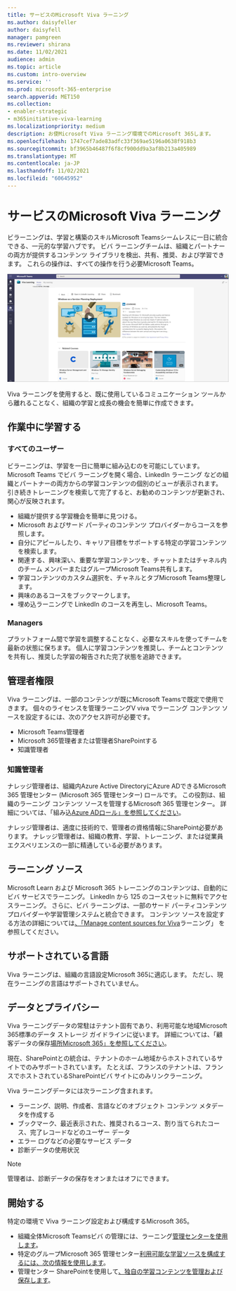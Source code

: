 ```yaml
---
title: サービスのMicrosoft Viva ラーニング
ms.author: daisyfeller
author: daisyfell
manager: pamgreen
ms.reviewer: shirana
ms.date: 11/02/2021
audience: admin
ms.topic: article
ms.custom: intro-overview
ms.service: ''
ms.prod: microsoft-365-enterprise
search.appverid: MET150
ms.collection:
- enabler-strategic
- m365initiative-viva-learning
ms.localizationpriority: medium
description: お使Microsoft Viva ラーニング環境でのMicrosoft 365します。
ms.openlocfilehash: 1747cef7ade83adfc33f369ae5196a0638f918b3
ms.sourcegitcommit: bf3965b46487f6f8cf900dd9a3af8b213a405989
ms.translationtype: MT
ms.contentlocale: ja-JP
ms.lasthandoff: 11/02/2021
ms.locfileid: "60645952"
---
```

# <a name="overview-of-microsoft-viva-learning"></a>サービスのMicrosoft Viva ラーニング

ビラーニングは、学習と構築のスキルMicrosoft Teamsシームレスに一日に統合できる、一元的な学習ハブです。 ビバ ラーニングチームは、組織とパートナーの両方が提供するコンテンツ ライブラリを検出、共有、推奨、および学習できます。 これらの操作は、すべての操作を行う必要Microsoft Teams。

   ![[ビバ] ページラーニングのスクリーンショットTeams。](../media/learning/overview-1.png)

Viva ラーニングを使用すると、既に使用しているコミュニケーション ツールから離れることなく、組織の学習と成長の機会を簡単に作成できます。

## <a name="learn-while-working"></a>作業中に学習する

### <a name="everyone"></a>すべてのユーザー

ビラーニングは、学習を一日に簡単に組み込むのを可能にしています。 Microsoft Teams でビバ ラーニングを開く場合、LinkedIn ラーニング などの組織とパートナーの両方からの学習コンテンツの個別のビューが表示されます。 引き続きトレーニングを検索して完了すると、お勧めのコンテンツが更新され、関心が反映されます。

- 組織が提供する学習機会を簡単に見つける。
- Microsoft およびサード パーティのコンテンツ プロバイダーからコースを参照します。
- 自分にアピールしたり、キャリア目標をサポートする特定の学習コンテンツを検索します。
- 関連する、興味深い、重要な学習コンテンツを、チャットまたはチャネル内のチーム メンバーまたはグループMicrosoft Teams共有します。
- 学習コンテンツのカスタム選択を、チャネルとタブMicrosoft Teams整理します。
- 興味のあるコースをブックマークします。
- 埋め込ラーニングで LinkedIn のコースを再生し、Microsoft Teams。

### <a name="managers"></a>Managers

プラットフォーム間で学習を調整することなく、必要なスキルを使ってチームを最新の状態に保ちます。 個人に学習コンテンツを推奨し、チームとコンテンツを共有し、推奨した学習の報告された完了状態を追跡できます。

## <a name="admin-roles"></a>管理者権限

Viva ラーニングは、一部のコンテンツが既にMicrosoft Teamsで既定で使用できます。 個々のライセンスを管理ラーニングV viva でラーニング コンテンツ ソースを設定するには、次のアクセス許可が必要です。

- Microsoft Teams管理者
- Microsoft 365管理者または管理者SharePointする
- 知識管理者

### <a name="knowledge-admin"></a>知識管理者

ナレッジ管理者は、組織内Azure Active DirectoryにAzure ADできるMicrosoft 365 管理センター (Microsoft 365 管理センター) ロールです。 この役割は、組織のラーニング コンテンツ ソースを管理するMicrosoft 365 管理センター。 詳細については、「組み込[Azure ADロール」を参照してください](/azure/active-directory/roles/permissions-reference#knowledge-administrator)。

ナレッジ管理者は、適度に技術的で、管理者の資格情報にSharePoint必要があります。 ナレッジ管理者は、組織の教育、学習、トレーニング、または従業員エクスペリエンスの一部に精通している必要があります。

## <a name="learning-content-sources"></a>ラーニング ソース

Microsoft Learn および Microsoft 365 トレーニングのコンテンツは、自動的にビバ サービスでラーニング。 LinkedIn から 125 のコースセットに無料でアクセスラーニング。 さらに、ビバ ラーニングは、一部のサード パーティコンテンツ プロバイダーや学習管理システムと統合できます。 コンテンツ ソースを設定する方法の詳細については[、「Manage content sources for Viva](content-sources-365-admin-center.md)ラーニング」 を参照してください。

## <a name="supported-languages"></a>サポートされている言語

Viva ラーニングは、組織の言語設定Microsoft 365に適応します。 ただし、現在ラーニングの言語はサポートされていません。

## <a name="data-and-privacy"></a>データとプライバシー

Viva ラーニングデータの常駐はテナント固有であり、利用可能な地域Microsoft 365標準のデータ ストレージ ガイドラインに従います。 詳細については、「顧客データの保存[場所Microsoft 365」を参照してください](/microsoft-365/enterprise/o365-data-locations)。

現在、SharePointとの統合は、テナントのホーム地域からホストされているサイトでのみサポートされています。 たとえば、フランスのテナントは、フランスでホストされているSharePointビバ サイトにのみリンクラーニング。

Viva ラーニングデータには次ラーニング含まれます。

- ラーニング、説明、作成者、言語などのオブジェクト コンテンツ メタデータを作成する
- ブックマーク、最近表示された、推奨されるコース、割り当てられたコース、完了レコードなどのユーザー データ
- エラー ログなどの必要なサービス データ
- 診断データの使用状況

>[!NOTE]
>管理者は、診断データの保存をオンまたはオフにできます。

## <a name="get-started"></a>開始する

特定の環境で Viva ラーニング設定および構成するMicrosoft 365。

- 組織全体Microsoft Teamsビバ の管理には、ラーニング[管理センターを使用します](set-up-viva-learning.md)。
- 特定のグループMicrosoft 365 管理センター[利用可能な学習ソースを構成するには、次の情報を使用します](content-sources-365-admin-center.md)。
- 管理センター SharePointを使用して[、独自の学習コンテンツを管理および保存します](configure-sharepoint-content-source.md)。
